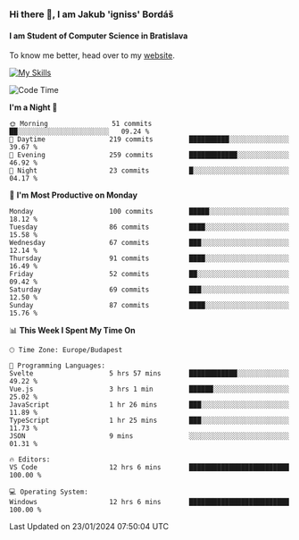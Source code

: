 ### Hi there 👋, I am Jakub 'igniss' Bordáš

#### I am Student of Computer Science in Bratislava
To know me better, head over to my [website](https://bordas.sk).

[![My Skills](https://skillicons.dev/icons?i=js,html,css,figma,svelte,java,kotlin,python,postgresql,typescript,nest,nodejs)](https://bordas.sk)


<!--START_SECTION:waka-->
![Code Time](http://img.shields.io/badge/Code%20Time-1%2C369%20hrs%209%20mins-blue)

**I'm a Night 🦉** 

```text
🌞 Morning                51 commits          ██░░░░░░░░░░░░░░░░░░░░░░░   09.24 % 
🌆 Daytime                219 commits         ██████████░░░░░░░░░░░░░░░   39.67 % 
🌃 Evening                259 commits         ████████████░░░░░░░░░░░░░   46.92 % 
🌙 Night                  23 commits          █░░░░░░░░░░░░░░░░░░░░░░░░   04.17 % 
```
📅 **I'm Most Productive on Monday** 

```text
Monday                   100 commits         █████░░░░░░░░░░░░░░░░░░░░   18.12 % 
Tuesday                  86 commits          ████░░░░░░░░░░░░░░░░░░░░░   15.58 % 
Wednesday                67 commits          ███░░░░░░░░░░░░░░░░░░░░░░   12.14 % 
Thursday                 91 commits          ████░░░░░░░░░░░░░░░░░░░░░   16.49 % 
Friday                   52 commits          ██░░░░░░░░░░░░░░░░░░░░░░░   09.42 % 
Saturday                 69 commits          ███░░░░░░░░░░░░░░░░░░░░░░   12.50 % 
Sunday                   87 commits          ████░░░░░░░░░░░░░░░░░░░░░   15.76 % 
```


📊 **This Week I Spent My Time On** 

```text
🕑︎ Time Zone: Europe/Budapest

💬 Programming Languages: 
Svelte                   5 hrs 57 mins       ████████████░░░░░░░░░░░░░   49.22 % 
Vue.js                   3 hrs 1 min         ██████░░░░░░░░░░░░░░░░░░░   25.02 % 
JavaScript               1 hr 26 mins        ███░░░░░░░░░░░░░░░░░░░░░░   11.89 % 
TypeScript               1 hr 25 mins        ███░░░░░░░░░░░░░░░░░░░░░░   11.73 % 
JSON                     9 mins              ░░░░░░░░░░░░░░░░░░░░░░░░░   01.31 % 

🔥 Editors: 
VS Code                  12 hrs 6 mins       █████████████████████████   100.00 % 

💻 Operating System: 
Windows                  12 hrs 6 mins       █████████████████████████   100.00 % 
```


 Last Updated on 23/01/2024 07:50:04 UTC
<!--END_SECTION:waka-->
